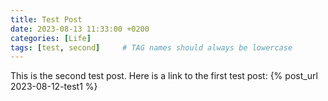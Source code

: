 ```yaml
---
title: Test Post
date: 2023-08-13 11:33:00 +0200
categories: [Life]
tags: [test, second]     # TAG names should always be lowercase
---
```

This is the second test post. 
Here is a link to the first test post: {% post_url 2023-08-12-test1 %}